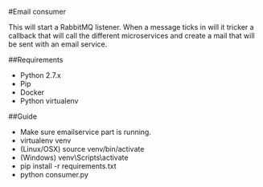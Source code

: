 #Email consumer

This will start a RabbitMQ listener. When a message ticks in will it tricker a callback that will call the different microservices and create a mail that will be sent with an email service.

##Requirements
- Python 2.7.x
- Pip
- Docker
- Python virtualenv

##Guide
- Make sure emailservice part is running.
- virtualenv venv
- (Linux/OSX) source venv/bin/activate
- (Windows) venv\Scripts\activate
- pip install -r requirements.txt
- python consumer.py
